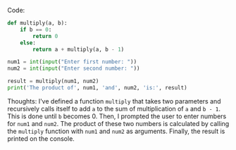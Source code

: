  Code:
   ```python
   def multiply(a, b):
       if b == 0:
           return 0
       else:
           return a + multiply(a, b - 1)

   num1 = int(input("Enter first number: "))
   num2 = int(input("Enter second number: "))

   result = multiply(num1, num2)
   print('The product of', num1, 'and', num2, 'is:', result)
   ```
   Thoughts: I've defined a function `multiply` that takes two parameters and recursively calls itself to add `a` to the sum of multiplication of `a` and `b - 1`. This is done until `b` becomes 0. Then, I prompted the user to enter numbers for `num1` and `num2`. The product of these two numbers is calculated by calling the `multiply` function with `num1` and `num2` as arguments. Finally, the result is printed on the console.
